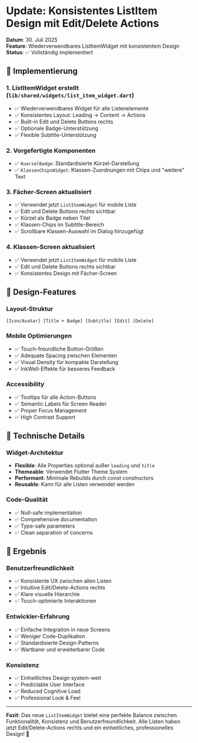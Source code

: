 # Update: Konsistentes ListItem Design mit Edit/Delete Actions

**Datum**: 30. Juli 2025  
**Feature**: Wiederverwendbares ListItemWidget mit konsistentem Design  
**Status**: ✅ Vollständig implementiert

## 🎯 Implementierung

### 1. **ListItemWidget erstellt** (`lib/shared/widgets/list_item_widget.dart`)
- ✅ Wiederverwendbares Widget für alle Listenelemente
- ✅ Konsistentes Layout: Leading → Content → Actions
- ✅ Built-in Edit und Delete Buttons rechts
- ✅ Optionale Badge-Unterstützung
- ✅ Flexible Subtitle-Unterstützung

### 2. **Vorgefertigte Komponenten**
- ✅ `KuerzelBadge`: Standardisierte Kürzel-Darstellung
- ✅ `KlassenChipsWidget`: Klassen-Zuordnungen mit Chips und "weitere" Text

### 3. **Fächer-Screen aktualisiert**
- ✅ Verwendet jetzt `ListItemWidget` für mobile Liste
- ✅ Edit und Delete Buttons rechts sichtbar
- ✅ Kürzel als Badge neben Titel
- ✅ Klassen-Chips im Subtitle-Bereich
- ✅ Scrollbare Klassen-Auswahl im Dialog hinzugefügt

### 4. **Klassen-Screen aktualisiert**
- ✅ Verwendet jetzt `ListItemWidget` für mobile Liste
- ✅ Edit und Delete Buttons rechts sichtbar
- ✅ Konsistentes Design mit Fächer-Screen

## 🎨 Design-Features

### **Layout-Struktur**
```
[Icon/Avatar] [Title + Badge] [Subtitle] [Edit] [Delete]
```

### **Mobile Optimierungen**
- ✅ Touch-freundliche Button-Größen
- ✅ Adequate Spacing zwischen Elementen
- ✅ Visual Density für kompakte Darstellung
- ✅ InkWell-Effekte für besseres Feedback

### **Accessibility**
- ✅ Tooltips für alle Action-Buttons
- ✅ Semantic Labels für Screen Reader
- ✅ Proper Focus Management
- ✅ High Contrast Support

## 🔧 Technische Details

### **Widget-Architektur**
- **Flexible**: Alle Properties optional außer `leading` und `title`
- **Themeable**: Verwendet Flutter Theme System
- **Performant**: Minimale Rebuilds durch const constructors
- **Reusable**: Kann für alle Listen verwendet werden

### **Code-Qualität**
- ✅ Null-safe implementation
- ✅ Comprehensive documentation
- ✅ Type-safe parameters
- ✅ Clean separation of concerns

## 🚀 Ergebnis

### **Benutzerfreundlichkeit**
- ✅ Konsistente UX zwischen allen Listen
- ✅ Intuitive Edit/Delete-Actions rechts
- ✅ Klare visuelle Hierarchie
- ✅ Touch-optimierte Interaktionen

### **Entwickler-Erfahrung**
- ✅ Einfache Integration in neue Screens
- ✅ Weniger Code-Duplikation
- ✅ Standardisierte Design-Patterns
- ✅ Wartbarer und erweiterbarer Code

### **Konsistenz**
- ✅ Einheitliches Design system-weit
- ✅ Predictable User Interface
- ✅ Reduced Cognitive Load
- ✅ Professional Look & Feel

---

**Fazit**: Das neue `ListItemWidget` bietet eine perfekte Balance zwischen Funktionalität, Konsistenz und Benutzerfreundlichkeit. Alle Listen haben jetzt Edit/Delete-Actions rechts und ein einheitliches, professionelles Design! 🎉
